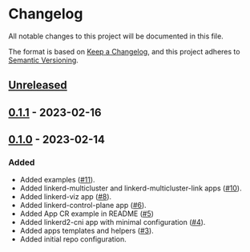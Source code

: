 # Changelog

All notable changes to this project will be documented in this file.

The format is based on [Keep a Changelog](https://keepachangelog.com/en/1.0.0/),
and this project adheres to [Semantic Versioning](https://semver.org/spec/v2.0.0.html).

## [Unreleased]

## [0.1.1] - 2023-02-16

## [0.1.0] - 2023-02-14

### Added

- Added examples ([#11](https://github.com/giantswarm/linkerd-bundle/pull/11)).
- Added linkerd-multicluster and linkerd-multicluster-link apps ([#10](https://github.com/giantswarm/linkerd-bundle/pull/10)).
- Added linkerd-viz app ([#8](https://github.com/giantswarm/linkerd-bundle/pull/8)).
- Added linkerd-control-plane app ([#6](https://github.com/giantswarm/linkerd-bundle/pull/6)).
- Added App CR example in README ([#5](https://github.com/giantswarm/linkerd-bundle/pull/5))
- Added linkerd2-cni app with minimal configuration ([#4](https://github.com/giantswarm/linkerd-bundle/pull/4)).
- Added apps templates and helpers ([#3](https://github.com/giantswarm/linkerd-bundle/pull/3)).
- Added initial repo configuration.

[Unreleased]: https://github.com/giantswarm/linkerd-bundle/compare/v0.1.1...HEAD
[0.1.1]: https://github.com/giantswarm/linkerd-bundle/compare/v0.1.0...v0.1.1
[0.1.0]: https://github.com/giantswarm/linkerd-bundle/releases/tag/v0.1.0

